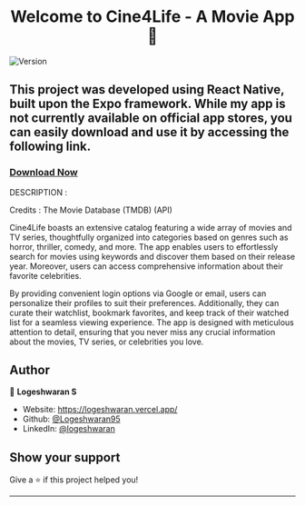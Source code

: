 
<h1 align="center">Welcome to Cine4Life - A Movie App 👋</h1>
<p>
  <img alt="Version" src="https://img.shields.io/badge/version-1.0.0-blue.svg?cacheSeconds=2592000" />
</p>

> 
## This project was developed using React Native, built upon the Expo framework. While my app is not currently available on official app stores, you can easily download and use it by accessing the following link.

### [Download Now](https://drive.google.com/file/d/1JD-fROFd6xoVj82i6mSyHmeJ0tb7FfeC/view?usp=sharing)

DESCRIPTION : 

Credits : The Movie Database (TMDB) (API) 

Cine4Life boasts an extensive catalog featuring a wide array of movies and TV series, thoughtfully organized into categories based on genres such as horror, thriller, comedy, and more. The app enables users to effortlessly search for movies using keywords and discover them based on their release year. Moreover, users can access comprehensive information about their favorite celebrities.

By providing convenient login options via Google or email, users can personalize their profiles to suit their preferences. Additionally, they can curate their watchlist, bookmark favorites, and keep track of their watched list for a seamless viewing experience. The app is designed with meticulous attention to detail, ensuring that you never miss any crucial information about the movies, TV series, or celebrities you love.


## Author

👤 **Logeshwaran S**

* Website: https://logeshwaran.vercel.app/
* Github: [@Logeshwaran95](https://github.com/Logeshwaran95)
* LinkedIn: [@logeshwaran](https://linkedin.com/in/logeshwaran-\/)

## Show your support

Give a ⭐️ if this project helped you!

***